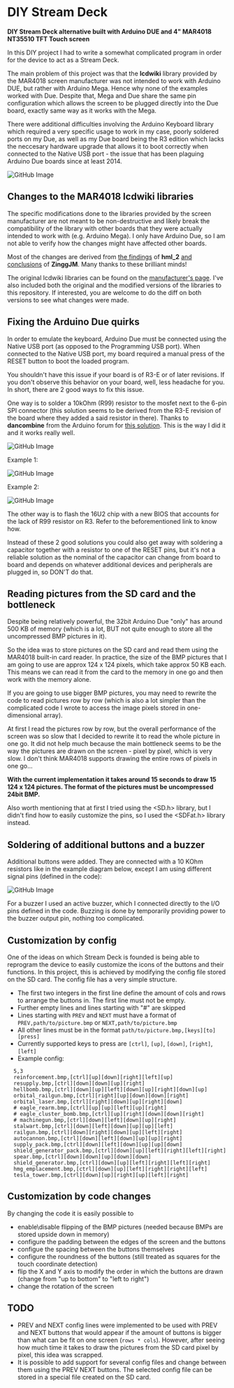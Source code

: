 # DIY Stream Deck
__DIY Stream Deck alternative built with Arduino DUE and 4" MAR4018 NT35510 TFT Touch screen__

In this DIY project I had to write a somewhat complicated program in order for the device to act as a Stream Deck.

The main problem of this project was that the __lcdwiki__ library provided by the MAR4018 screen manufacturer was not intended to work with Arduino DUE, but rather with Arduino Mega. Hence why none of the examples worked with Due. Despite that, Mega and Due share the same pin configuration which allows the screen to be plugged directly into the Due board, exactly same way as it works with the Mega.

There were additional difficulties involving the Arduino Keyboard library which required a very specific usage to work in my case, poorly soldered ports on my Due, as well as my Due board being the R3 edition which lacks the neccesary hardware upgrade that allows it to boot correctly when connected to the Native USB port - the issue that has been plaguing Arduino Due boards since at least 2014.

![GitHub Image](/README/result.jpg)

## Changes to the MAR4018 lcdwiki libraries
The specific modifications done to the libraries provided by the screen manufacturer are not meant to be non-destructive and likely break the compatibility of the library with other boards that they were actually intended to work with (e.g. Arduino Mega). I only have Arduino Due, so I am not able to verify how the changes might have affected other boards. 

Most of the changes are derived from [the findings](https://forum.arduino.cc/t/arduino-due-and-nt35510-tft-screen/1131769/3) of __hml_2__ [and conclusions](https://forum.arduino.cc/t/mega-tft-shield-used-on-arduino-due/1134353/9) of __ZinggJM__. Many thanks to these brilliant minds!

The original lcdwiki libraries can be found on the [manufacturer's page](http://www.lcdwiki.com/4.0inch_Arduino_Display-Mega2560_NT35510). I've also included both the original and the modified versions of the libraries to this repository. If interested, you are welcome to do the diff on both versions to see what changes were made.

## Fixing the Arduino Due quirks
In order to emulate the keyboard, Arduino Due must be connected using the Native USB port (as opposed to the Programming USB port). When connected to the Native USB port, my board required a manual press of the RESET button to boot the loaded program. 

You shouldn't have this issue if your board is of R3-E or of later revisions. If you don't observe this behavior on your board, well, less headache for you. In short, there are 2 good ways to fix this issue. 

One way is to solder a 10kOhm (R99) resistor to the mosfet next to the 6-pin SPI connector (this solution seems to be derived from the R3-E revision of the board where they added a said resistor in there). Thanks to __dancombine__ from the Arduino forum for [this solution](https://forum.arduino.cc/t/due-wont-start-after-power-off-on-have-to-reset/247763/44). This is the way I did it and it works really well.

![GitHub Image](/README/before_soldering.jpeg)

Example 1: 

![GitHub Image](/README/after_soldering.jpeg)

Example 2:

![GitHub Image](/README/after_soldering_dip.jpeg)

The other way is to flash the 16U2 chip with a new BIOS that accounts for the lack of R99 resistor on R3. Refer to the beforementioned link to know how.

Instead of these 2 good solutions you could also get away with soldering a capacitor together with a resistor to one of the RESET pins, but it's not a reliable solution as the nominal of the capacitor can change from board to board and depends on whatever additional devices and peripherals are plugged in, so DON'T do that.

## Reading pictures from the SD card and the bottleneck
Despite being relatively powerful, the 32bit Arduino Due "only" has around 500 KB of memory (which is a lot, BUT not quite enough to store all the uncompressed BMP pictures in it).

So the idea was to store pictures on the SD card and read them using the MAR4018 built-in card reader. In practice, the size of the BMP pictures that I am going to use are approx 124 x 124 pixels, which take approx 50 KB each. This means we can read it from the card to the memory in one go and then work with the memory alone. 

If you are going to use bigger BMP pictures, you may need to rewrite the code to read pictures row by row (which is also a lot simpler than the complicated code I wrote to access the image pixels stored in one-dimensional array).

At first I read the pictures row by row, but the overall performance of the screen was so slow that I decided to rewrite it to read the whole picture in one go. It did not help much because the main bottleneck seems to be the way the pictures are drawn on the screen - pixel by pixel, which is very slow. I don't think MAR4018 supports drawing the entire rows of pixels in one go...

__With the current implementation it takes around 15 seconds to draw 15 124 x 124 pictures. The format of the pictures must be uncompressed 24bit BMP.__

Also worth mentioning that at first I tried using the <SD.h> library, but I didn't find how to easily customize the pins, so I used the <SDFat.h> library instead.

## Soldering of additional buttons and a buzzer

Additional buttons were added. They are connected with a 10 KOhm resistors like in the example diagram below, except I am using different signal pins (defined in the code):

![GitHub Image](/README/physical_buttons_wiring.png)

For a buzzer I used an active buzzer, which I connected directly to the I/O pins defined in the code. Buzzing is done by temporarily providing power to the buzzer output pin, nothing too complicated.

## Customization by config
One of the ideas on which Stream Deck is founded is being able to reprogram the device to easily customize the icons of the buttons and their functions. In this project, this is achieved by modifying the config file stored on the SD card. The config file has a very simple structure. 

* The first two integers in the first line define the amount of cols and rows to arrange the buttons in. The first line must not be empty.
* Further empty lines and lines starting with "#" are skipped
* Lines starting with `PREV` and `NEXT` must have a format of `PREV,path/to/picture.bmp` or `NEXT,path/to/picture.bmp` 
* All other lines must be in the format `path/to/picture.bmp,[keys][to][press]`
* Currently supported keys to press are `[ctrl]`, `[up]`, `[down]`, `[right]`, `[left]`
* Example config:
```
  5,3
  reinforcement.bmp,[ctrl][up][down][right][left][up]
  resupply.bmp,[ctrl][down][down][up][right]
  hellbomb.bmp,[ctrl][down][up][left][down][up][right][down][up]
  orbital_railgun.bmp,[ctrl][right][up][down][down][right]
  orbital_laser.bmp,[ctrl][right][down][up][right][down]
  # eagle_rearm.bmp,[ctrl][up][up][left][up][right]
  # eagle_cluster_bomb.bmp,[ctrl][up][right][down][down][right]
  # machinegun.bmp,[ctrl][down][left][down][up][right]
  stalwart.bmp,[ctrl][down][left][down][up][up][left]
  railgun.bmp,[ctrl][down][right][down][up][left][right]
  autocannon.bmp,[ctrl][down][left][down][up][up][right]
  supply_pack.bmp,[ctrl][down][left][down][up][up][down]
  shield_generator_pack.bmp,[ctrl][down][up][left][right][left][right]
  spear.bmp,[ctrl][down][down][up][down][down]
  shield_generator.bmp,[ctrl][down][up][left][right][left][right]
  hmg_emplacement.bmp,[ctrl][down][up][left][right][right][left]
  tesla_tower.bmp,[ctrl][down][up][right][up][left][right]
```

## Customization by code changes
By changing the code it is easily possible to 
* enable\disable flipping of the BMP pictures (needed because BMPs are stored upside down in memory)
* configure the padding between the edges of the screen and the buttons
* configue the spacing between the buttons themselves
* configure the roundness of the buttons (still treated as squares for the touch coordinate detection)
* flip the X and Y axis to modify the order in which the buttons are drawn (change from "up to bottom" to "left to right")
* change the rotation of the screen

## TODO 
* PREV and NEXT config lines were implemented to be used with PREV and NEXT buttons that would appear if the amount of buttons is bigger than what can be fit on one screen (`rows * cols`). However, after seeing how much time it takes to draw the pictures from the SD card pixel by pixel, this idea was scrapped.
* It is possible to add support for several config files and change between them using the PREV NEXT buttons. The selected config file can be stored in a special file created on the SD card.





